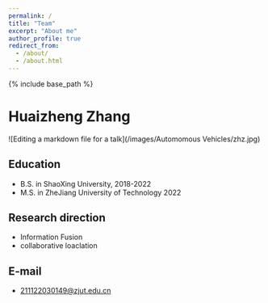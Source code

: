 ```yaml
---
permalink: /
title: "Team"
excerpt: "About me"
author_profile: true
redirect_from: 
  - /about/
  - /about.html
---
```

{% include base_path %}


Huaizheng Zhang
======

![Editing a markdown file for a talk](/images/Automomous Vehicles/zhz.jpg)

Education
------
* B.S. in ShaoXing University, 2018-2022
* M.S. in ZheJiang University of Technology 2022

Research direction
------
* Information Fusion
* collaborative loaclation

E-mail
------
* 211122030149@zjut.edu.cn
  
